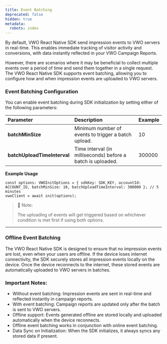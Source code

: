```yaml
---
title: Event Batching
deprecated: false
hidden: true
metadata:
  robots: index
---
```

By default, VWO React Native SDK send impression events to VWO servers in real-time. This enables immediate tracking of visitor activity and conversions, with data instantly reflected in your VWO Campaign Reports.

However, there are scenarios where it may be beneficial to collect multiple events over a period of time and send them together in a single request. The VWO React Native SDK supports event batching, allowing you to configure how and when impression events are uploaded to VWO servers.

### Event Batching Configuration

You can enable event batching during SDK initialization by setting either of the following parameters:

| Parameter                   | Description                                                 | Example |
| :-------------------------- | :---------------------------------------------------------- | :------ |
| **batchMinSize**            | Minimum number of events to trigger a batch upload.         | 10      |
| **batchUploadTimeInterval** | Time interval (in milliseconds) before a batch is uploaded. | 300000  |

**Example Usage**

```Text Javascript
const options: VWOInitOptions = { sdkKey: SDK_KEY, accountId: ACCOUNT_ID, batchMinSize: 10, batchUploadTimeInterval: 300000 }; // 5 minutes
vwoClient = await init(options);
```

> 📝 Note:
>
> The uploading of events will get triggered based on whichever condition is met first if using both options.

***

### Offline Event Batching

The VWO React Native SDK is designed to ensure that no impression events are lost, even when your users are offline. If the device loses internet connectivity, the SDK securely stores all impression events locally on the device. Once the device reconnects to the internet, these stored events are automatically uploaded to VWO servers in batches.

### Important Notes:

* Without event batching: Impression events are sent in real-time and reflected instantly in campaign reports.
* With event batching: Campaign reports are updated only after the batch is sent to VWO servers.
* Offline support: Events generated offline are stored locally and uploaded automatically when the device reconnects.
* Offline event batching works in conjunction with online event batching.
* Data Sync on Initialization: When the SDK initializes, it always syncs any stored data if present.